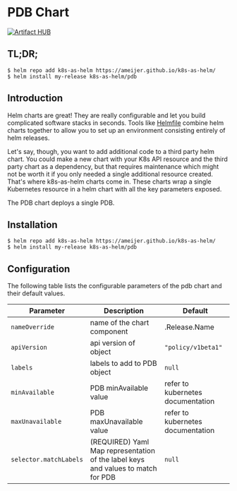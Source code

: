 # PDB Chart
[![Artifact HUB](https://img.shields.io/endpoint?url=https://artifacthub.io/badge/repository/k8s-as-helm)](https://artifacthub.io/packages/search?repo=k8s-as-helm)

## TL;DR;

```console
$ helm repo add k8s-as-helm https://ameijer.github.io/k8s-as-helm/
$ helm install my-release k8s-as-helm/pdb
```

## Introduction

Helm charts are great! They are really configurable and let you build complicated software stacks in seconds. Tools like [Helmfile](https://github.com/roboll/helmfile) combine helm charts together to allow you to set up an environment consisting entirely of helm releases. 

Let's say, though, you want to add additional code to a third party helm chart. You could make a new chart with your K8s API resource and the third party chart as a dependency, but that requires maintenance which might not be worth it if you only needed a single additional resource created. That's where k8s-as-helm charts come in. These charts wrap a single Kubernetes resource in a helm chart with all the key parameters exposed. 

The PDB chart deploys a single PDB. 

## Installation 

```console
$ helm repo add k8s-as-helm https://ameijer.github.io/k8s-as-helm/
$ helm install my-release k8s-as-helm/pdb
```

## Configuration

The following table lists the configurable parameters of the pdb chart and their default values.

Parameter | Description | Default
--- | --- | ---
`nameOverride` | name of the chart component | .Release.Name
`apiVersion` | api version of object | `"policy/v1beta1"`
`labels` | labels to add to PDB object | `null`
`minAvailable` | PDB minAvailable value | refer to kubernetes documentation 
`maxUnavailable` | PDB maxUnavailable value | refer to kubernetes documentation 
`selector.matchLabels` | (REQUIRED) Yaml Map representation of the label keys and values to match for PDB | `null`
